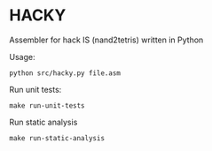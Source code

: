 # HACKY

Assembler for hack IS (nand2tetris) written in Python

Usage:

```
python src/hacky.py file.asm
```

Run unit tests:

```
make run-unit-tests
```

Run static analysis

```
make run-static-analysis
```
